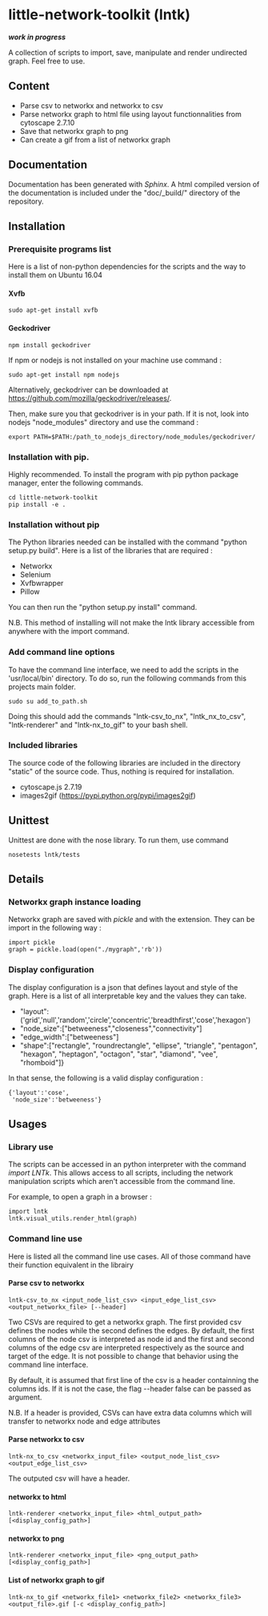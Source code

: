 # little-network-toolkit (lntk)
***work in progress***

A collection of scripts to import, save, manipulate and render undirected graph. Feel free to use.

## Content

- Parse csv to networkx and networkx to csv
- Parse networkx graph to html file using layout functionnalities from cytoscape 2.7.10
- Save that networkx graph to png
- Can create a gif from a list of networkx graph

## Documentation

Documentation has been generated with *Sphinx*. A html compiled version of the documentation is included under the "doc/_build/" directory of the repository.

## Installation

### Prerequisite programs list

Here is a list of non-python dependencies for the scripts and the way to install them on Ubuntu 16.04

#### Xvfb

    sudo apt-get install xvfb

#### Geckodriver

    npm install geckodriver

If npm or nodejs is not installed on your machine use command :

    sudo apt-get install npm nodejs

Alternatively, geckodriver can be downloaded at https://github.com/mozilla/geckodriver/releases/.

Then, make sure you that geckodriver is in your path. If it is not, look into nodejs "node_modules" directory and use the command :

    export PATH=$PATH:/path_to_nodejs_directory/node_modules/geckodriver/


### Installation with pip.

Highly recommended. To install the program with pip python package manager, enter the following commands.

    cd little-network-toolkit
    pip install -e .

### Installation without pip

The Python libraries needed can be installed with the command "python setup.py build". Here is a list of the libraries that are required :

- Networkx
- Selenium
- Xvfbwrapper
- Pillow

You can then run the "python setup.py install" command.

N.B. This method of installing will not make the lntk library accessible from anywhere with the import command.

### Add command line options

To have the command line interface, we need to add the scripts in the 'usr/local/bin' directory. To do so, run the following commands from this projects main folder.

    sudo su add_to_path.sh

Doing this should add the commands "lntk-csv_to_nx", "lntk_nx_to_csv", "lntk-renderer" and "lntk-nx_to_gif" to your bash shell.

### Included libraries

The source code of the following libraries are included in the directory "static" of the source code. Thus, nothing is required for installation.

- cytoscape.js 2.7.19
- images2gif (https://pypi.python.org/pypi/images2gif)

## Unittest

Unittest are done with the nose library. To run them, use command

    nosetests lntk/tests

## Details

### Networkx graph instance loading

Networkx graph are saved with *pickle* and with the extension. They can be import in the following way :

    import pickle
    graph = pickle.load(open("./mygraph",'rb'))

### Display configuration

The display configuration is a json that defines layout and style of the graph. Here is a list of all interpretable key and the values they can take.

- "layout":('grid','null','random','circle','concentric','breadthfirst','cose','hexagon')
- "node_size":["betweeness","closeness","connectivity"]
- "edge_width":["betweeness"]
- "shape":["rectangle", "roundrectangle", "ellipse", "triangle", "pentagon", "hexagon", "heptagon", "octagon", "star", "diamond", "vee", "rhomboid"]}

In that sense, the following is a valid display configuration :

    {'layout':'cose',
     'node_size':'betweeness'}

## Usages

### Library use

The scripts can be accessed in an python interpreter with the command *import LNTk*. This allows access to all scripts, including the network manipulation scripts which aren't accessible from the command line.

For example, to open a graph in a browser :

    import lntk
    lntk.visual_utils.render_html(graph)


### Command line use

Here is listed all the command line use cases. All of those command have their function equivalent in the librairy

#### Parse csv to networkx

    lntk-csv_to_nx <input_node_list_csv> <input_edge_list_csv> <output_networkx_file> [--header]

Two CSVs are required to get a networkx graph. The first provided csv defines the nodes while the second defines the edges. By default, the first columns of the node csv is interpreted as node id and the first and second columns of the edge csv are interpreted respectively as the source and target of the edge. It is not possible to change that behavior using the command line interface.

By default, it is assumed that first line of the csv is a header containning the columns ids. If it is not the case, the flag --header false can be passed as argument.

N.B. If a header is provided, CSVs can have extra data columns which will transfer to networkx node and edge attributes

#### Parse networkx to csv

    lntk-nx_to_csv <networkx_input_file> <output_node_list_csv> <output_edge_list_csv>

The outputed csv will have a header.

#### networkx to html

    lntk-renderer <networkx_input_file> <html_output_path> [<display_config_path>]

#### networkx to png

    lntk-renderer <networkx_input_file> <png_output_path> [<display_config_path>]

#### List of networkx graph to gif

    lntk-nx_to_gif <networkx_file1> <networkx_file2> <networkx_file3> <output_file>.gif [-c <display_config_path>]
